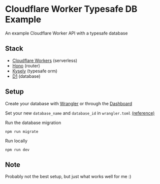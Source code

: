 # Cloudflare Worker Typesafe DB Example

An example Cloudflare Worker API with a typesafe database

## Stack

-   [Cloudflare Workers](https://developers.cloudflare.com/workers/) (serverless)
-   [Hono](https://honojs.dev/) (router)
-   [Kysely](https://koskimas.github.io/kysely/) (typesafe orm)
-   [D1](https://developers.cloudflare.com/d1/) (database)

## Setup

Create your database with [Wrangler](https://developers.cloudflare.com/d1/get-started/#3-create-your-database) or through the [Dashboard](https://dash.cloudflare.com)

Set your new `database_name` and `database_id` in `wrangler.toml` [(reference)](https://developers.cloudflare.com/d1/get-started/#4-bind-your-worker-to-your-d1-database)

Run the database migration

```
npm run migrate
```

Run locally

```
npm run dev
```

## Note

Probably not the best setup, but just what works well for me :)
